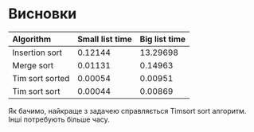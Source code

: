 # Висновки

| Algorithm          | Small list time      | Big list time       
:------------------- | :------------------- | :-------------------
| Insertion sort     | 0.12144              | 13.29698
| Merge sort         | 0.01131              | 0.14963
| Tim sort sorted    | 0.00054              | 0.00951
| Tim sort sort      | 0.00044              | 0.00869

Як бачимо, найкраще з задачею справляється Timsort sort алгоритм. Інші потребують більше часу.
